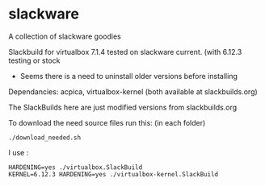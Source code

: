 # slackware
A collection of slackware goodies

Slackbuild for virtualbox 7.1.4
tested on slackware current. (with 6.12.3 testing or stock
 - Seems there is a need to uninstall older versions before installing


Dependancies:  acpica, virtualbox-kernel
(both available at slackbuilds.org)
 

The SlackBuilds here are just modified versions from slackbuilds.org

To download the need source files run this: (in each folder)

```
./download_needed.sh
```

I use :
```
HARDENING=yes ./virtualbox.SlackBuild
KERNEL=6.12.3 HARDENING=yes ./virtualbox-kernel.SlackBuild
```
